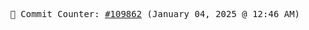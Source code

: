 <p align="center">
    <samp>
        📮 Commit Counter: <a href="https://github.com/Javascript-void0/Javascript-void0/commits/main">#109862</a> (January 04, 2025 @ 12:46 AM)
    </samp>
</p>
